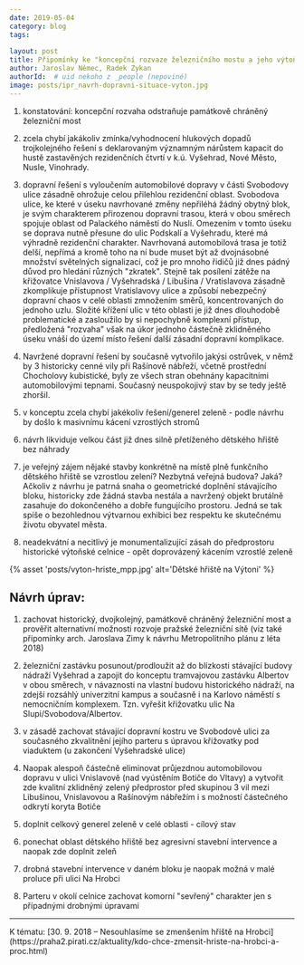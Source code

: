 ```yaml
---
date: 2019-05-04
category: blog
tags:
    
layout: post
title: Připomínky ke "koncepční rozvaze železničního mostu a jeho výtoňského předmostí", IPR 02 2019
author: Jaroslav Němec, Radek Zykan
authorId:  # uid nekoho z _people (nepoviné)
image: posts/ipr_navrh-dopravni-situace-vyton.jpg
---
```


1. konstatování: koncepční rozvaha odstraňuje památkově chráněný železniční most

2. zcela chybí jakákoliv zmínka/vyhodnocení hlukových dopadů trojkolejného řešení s deklarovaným
významným nárůstem kapacit do hustě zastavěných rezidenčních čtvrtí v k.ú. Vyšehrad, Nové Město,
Nusle, Vinohrady.

3. dopravní řešení s vyloučením automobilové dopravy v části Svobodovy ulice zásadně ohrožuje celou
přilehlou rezidenční oblast. Svobodova ulice, ke které v úseku navrhované změny nepřiléhá žádný
obytný blok, je svým charakterem přirozenou dopravní trasou, která v obou směrech spojuje oblast od
Palackého náměstí do Nuslí. Omezením v tomto úseku se doprava nutně přesune do ulic Podskalí a
Vyšehradu, které má výhradně rezidenční charakter. Navrhovaná automobilová trasa je totiž delší,
nepřímá a kromě toho na ní bude muset být až dvojnásobné množství světelných signalizací, což je
pro mnoho řidičů již dnes pádný důvod pro hledání různých "zkratek". Stejně tak posílení zátěže na
křižovatce Vnislavova / Vyšehradská / Libušina / Vratislavova zásadně zkomplikuje přístupnost
Vratislavovy ulice a způsobí nebezpečný dopravní chaos v celé oblasti zmnožením směrů,
koncentrovaných do jednoho uzlu. Složité křížení ulic v této oblasti je již dnes dlouhodobě
problematické a zasloužilo by si nepochybně komplexní přístup, předložená "rozvaha" však na úkor
jednoho částečně zklidněného úseku vnáší do území místo řešení další zásadní dopravní komplikace.

4. Navržené dopravní řešení by současně vytvořilo jakýsi ostrůvek, v němž by 3 historicky cenné vily při
Rašínově nábřeží, včetně prostřední Chocholovy kubistické, byly ze všech stran obehnány
kapacitními automobilovými tepnami. Současný neuspokojivý stav by se tedy ještě zhoršil.

5. v konceptu zcela chybí jakékoliv řešení/generel zeleně - podle návrhu by došlo k masivnímu kácení
vzrostlých stromů

6. návrh likviduje velkou část již dnes silně přetíženého dětského hřiště bez náhrady

7. je veřejný zájem nějaké stavby konkrétně na místě plně funkčního dětského hřiště se vzrostlou
zelení? Nezbytná veřejná budova? Jaká? Ačkoliv z návrhu je patrná snaha o geometrické doplnění
stávajícího bloku, historicky zde žádná stavba nestála a navržený objekt brutálně zasahuje do
dokončeného a dobře fungujícího prostoru. Jedná se tak spíše o bezohlednou výtvarnou exhibici bez
respektu ke skutečnému životu obyvatel města.

8. neadekvátní a necitlivý je monumentalizující zásah do předprostoru historické výtoňské celnice - opět
doprovázený kácením vzrostlé zeleně

{% asset 'posts/vyton-hriste_mpp.jpg' alt='Dětské hřiště na Výtoni' %}

<h2>Návrh úprav:</h2>

1. zachovat historický, dvojkolejný, památkově chráněný železniční most a prověřit alternativní
možnosti rozvoje pražské železniční sítě (viz také připomínky arch. Jaroslava Zimy k návrhu
Metropolitního plánu z léta 2018)

2. železniční zastávku posunout/prodloužit až do blízkosti stávající budovy nádraží Vyšehrad a zapojit do
konceptu tramvajovou zastávku Albertov v obou směrech, v návaznosti na vlastní budovu historického
nádraží, na zdejší rozsáhlý univerzitní kampus a současně i na Karlovo náměstí s nemocničním
komplexem. Tzn. vyřešit křižovatku ulic Na Slupi/Svobodova/Albertov.

3. v zásadě zachovat stávající dopravní kostru ve Svobodově ulici za současného zkvalitnění jejího parteru
s úpravou křižovatky pod viaduktem (u zakončení Vyšehradské ulice)

4. Naopak alespoň částečně eliminovat průjezdnou automobilovou dopravu v ulici Vnislavově (nad
vyústěním Botiče do Vltavy) a vytvořit zde kvalitní zklidněný zelený předprostor před skupinou 3 vil
mezi Libušinou, Vnislavovou a Rašínovým nábřežím i s možností částečného odkrytí koryta Botiče

5. doplnit celkový generel zeleně v celé oblasti - cílový stav

6. ponechat oblast dětského hřiště bez agresivní stavební intervence a naopak zde doplnit zeleň

7. drobná stavební intervence v daném bloku je naopak možná v malé proluce při ulici Na Hrobci

8. Parteru v okolí celnice zachovat komorní "sevřený" charakter jen s případnými drobnými úpravami

<hr />
K tématu: [30. 9. 2018 – Nesouhlasíme se zmenšením hřiště na Hrobci](https://praha2.pirati.cz/aktuality/kdo-chce-zmensit-hriste-na-hrobci-a-proc.html)

